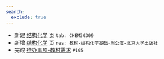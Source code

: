 ```yaml
---
search:
  exclude: true
---
```


- 新建 [结构化学](../../../../course/结构化学.md) 页 `tab: CHEM30309`
- 新增 [结构化学](../../../../course/结构化学.md) 页 `res: 教材-结构化学基础-周公度-北京大学出版社`
- 完成 [待办事项-教材需求](../../../待办事项/textbook.md) `#105`